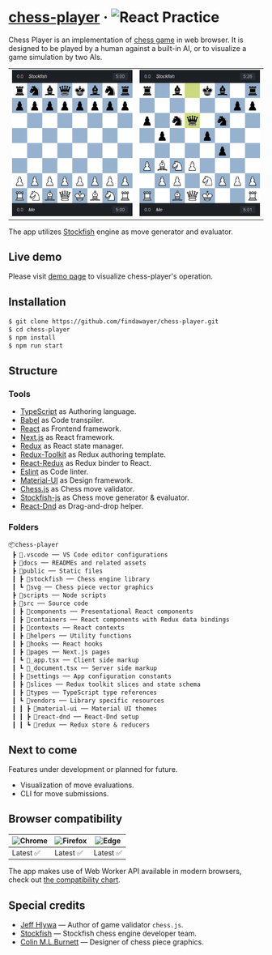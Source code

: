 # [chess-player](https://chess-player.vercel.app/) &middot; <img src="https://img.shields.io/badge/React-Practice-blue" alt="React Practice">

Chess Player is an implementation of [chess game](https://en.wikipedia.org/wiki/Chess) in web browser. It is designed to be played by a human against a built-in AI, or to visualize a game simulation by two AIs.

<table>
  <tbody>
    <tr>
      <td>
        <img src="./docs/assets/chess-player-preview-1.png" alt="chess-player-preview" width="250" />
      </td>
      <td>
        <img src="./docs/assets/chess-player-preview-2.png" alt="" width="250" />
      </td>
    </tr>
  </tbody>
</table>

The app utilizes [Stockfish](https://github.com/official-stockfish/Stockfish) engine as move generator and evaluator.

## Live demo

Please visit [demo page](https://chess-player.vercel.app/) to visualize chess-player's operation.

## Installation

```
$ git clone https://github.com/findawayer/chess-player.git
$ cd chess-player
$ npm install
$ npm run start
```

## Structure

### Tools

- [TypeScript](https://github.com/microsoft/TypeScript) as Authoring language.
- [Babel](https://github.com/babel/babel) as Code transpiler.
- [React](https://github.com/facebook/react) as Frontend framework.
- [Next.js](https://github.com/vercel/next.js/) as React framework.
- [Redux](https://github.com/reduxjs/redux) as React state manager.
- [Redux-Toolkit](https://github.com/reduxjs/redux-toolkit) as Redux authoring template.
- [React-Redux](https://github.com/reduxjs/react-redux) as Redux binder to React.
- [Eslint](https://github.com/eslint/eslint) as Code linter.
- [Material-UI](https://github.com/mui-org/material-ui) as Design framework.
- [Chess.js](https://github.com/jhlywa/chess.js) as Chess move validator.
- [Stockfish-js](https://github.com/exoticorn/stockfish-js) as Chess move generator &amp; evaluator.
- [React-Dnd](https://github.com/react-dnd/react-dnd) as Drag-and-drop helper.

### Folders

```
📦chess-player
 ┣ 📂.vscode ── VS Code editor configurations
 ┣ 📂docs ── READMEs and related assets
 ┣ 📂public ── Static files
 ┃ ┣ 📂stockfish ── Chess engine library
 ┃ ┗ 📂svg ── Chess piece vector graphics
 ┣ 📂scripts ── Node scripts
 ┣ 📂src ── Source code
 ┃ ┣ 📂components ── Presentational React components
 ┃ ┣ 📂containers ── React components with Redux data bindings
 ┃ ┣ 📂contexts ── React contexts
 ┃ ┣ 📂helpers ── Utility functions
 ┃ ┣ 📂hooks ── React hooks
 ┃ ┣ 📂pages ── Next.js pages
 ┃ ┗ 📜_app.tsx ── Client side markup
 ┃ ┗ 📜_document.tsx ── Server side markup
 ┃ ┣ 📂settings ── App configuration constants
 ┃ ┣ 📂slices ── Redux toolkit slices and state schema
 ┃ ┣ 📂types ── TypeScript type references
 ┃ ┗ 📂vendors ── Library specific resources
 ┃ ┃ ┣ 📂material-ui ── Material UI themes
 ┃ ┃ ┣ 📂react-dnd ── React-Dnd setup
 ┃ ┃ ┗ 📂redux ── Redux store & reducers
```

## Next to come

Features under development or planned for future.

- Visualization of move evaluations.
- CLI for move submissions.

## Browser compatibility

<!-- prettier-ignore-start -->
| ![Chrome](https://raw.githubusercontent.com/alrra/browser-logos/master/src/chrome/chrome_48x48.png) | ![Firefox](https://raw.githubusercontent.com/alrra/browser-logos/master/src/firefox/firefox_48x48.png) | ![Edge](https://raw.githubusercontent.com/alrra/browser-logos/master/src/edge/edge_48x48.png)
--- | --- | --- |
Latest ✅ | Latest ✅ | Latest ✅
<!-- prettier-ignore-end -->

The app makes use of Web Worker API available in modern browsers, check out [the compatibility chart](https://caniuse.com/webworkers).

## Special credits

- [Jeff Hlywa](https://github.com/jhlywa/chess.js) &mdash; Author of game validator `chess.js`.
- [Stockfish](https://github.com/official-stockfish) &mdash; Stockfish chess engine developer team.
- [Colin M.L.Burnett](https://en.wikipedia.org/wiki/User:Cburnett) &mdash; Designer of chess piece graphics.
